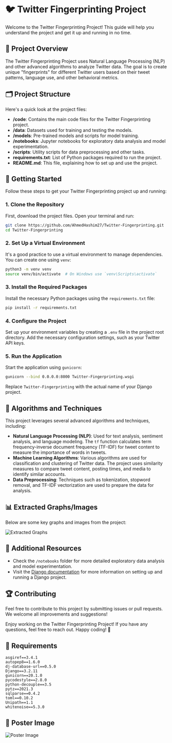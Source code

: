 
# 🐦 Twitter Fingerprinting Project

Welcome to the Twitter Fingerprinting Project! This guide will help you understand the project and get it up and running in no time.

## 📖 Project Overview

The Twitter Fingerprinting Project uses Natural Language Processing (NLP) and other advanced algorithms to analyze Twitter data. The goal is to create unique "fingerprints" for different Twitter users based on their tweet patterns, language use, and other behavioral metrics.

## 🗂️ Project Structure

Here's a quick look at the project files:

- **/code**: Contains the main code files for the Twitter Fingerprinting project.
- **/data**: Datasets used for training and testing the models.
- **/models**: Pre-trained models and scripts for model training.
- **/notebooks**: Jupyter notebooks for exploratory data analysis and model experimentation.
- **/scripts**: Utility scripts for data preprocessing and other tasks.
- **requirements.txt**: List of Python packages required to run the project.
- **README.md**: This file, explaining how to set up and use the project.

## 🚀 Getting Started

Follow these steps to get your Twitter Fingerprinting project up and running:

### 1. Clone the Repository
First, download the project files. Open your terminal and run:

```bash
git clone https://github.com/AhmedHashim27/Twitter-Fingerprinting.git
cd Twitter-Fingerprinting
```

### 2. Set Up a Virtual Environment
It's a good practice to use a virtual environment to manage dependencies. You can create one using `venv`:

```bash
python3 -m venv venv
source venv/bin/activate  # On Windows use `venv\Scripts\activate`
```

### 3. Install the Required Packages
Install the necessary Python packages using the `requirements.txt` file:

```bash
pip install -r requirements.txt
```

### 4. Configure the Project
Set up your environment variables by creating a `.env` file in the project root directory. Add the necessary configuration settings, such as your Twitter API keys.

### 5. Run the Application
Start the application using `gunicorn`:

```bash
gunicorn --bind 0.0.0.0:8000 Twitter-Fingerprinting.wsgi
```

Replace `Twitter-Fingerprinting` with the actual name of your Django project.

## 🧠 Algorithms and Techniques

This project leverages several advanced algorithms and techniques, including:

- **Natural Language Processing (NLP)**: Used for text analysis, sentiment analysis, and language modeling. The `tf` function calculates term frequency-inverse document frequency (TF-IDF) for tweet content to measure the importance of words in tweets.
- **Machine Learning Algorithms**: Various algorithms are used for classification and clustering of Twitter data. The project uses similarity measures to compare tweet content, posting times, and media to identify similar accounts.
- **Data Preprocessing**: Techniques such as tokenization, stopword removal, and TF-IDF vectorization are used to prepare the data for analysis.

## 📊 Extracted Graphs/Images

Below are some key graphs and images from the project:

![Extracted Graphs](./path_to_your_image/extracted_graphs.png)

## 📝 Additional Resources

- Check the `/notebooks` folder for more detailed exploratory data analysis and model experimentation.
- Visit the [Django documentation](https://docs.djangoproject.com/en/3.2/) for more information on setting up and running a Django project.

## 🏆 Contributing

Feel free to contribute to this project by submitting issues or pull requests. We welcome all improvements and suggestions!

Enjoy working on the Twitter Fingerprinting Project! If you have any questions, feel free to reach out. Happy coding! 🎉

## 📜 Requirements

```text
asgiref==3.4.1
autopep8==1.6.0
dj-database-url==0.5.0
Django==3.2.11
gunicorn==20.1.0
pycodestyle==2.8.0
python-decouple==3.5
pytz==2021.3
sqlparse==0.4.2
toml==0.10.2
Unipath==1.1
whitenoise==5.3.0
```

## 📸 Poster Image

![Poster Image](./path_to_your_image/poster_image.png)
